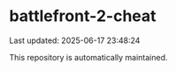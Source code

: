 # battlefront-2-cheat

Last updated: 2025-06-17 23:48:24

This repository is automatically maintained.
